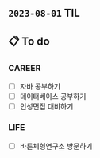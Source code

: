 ## `2023-08-01` TIL

## 📋 To do

### CAREER

- [ ] 자바 공부하기
- [ ] 데이터베이스 공부하기
- [ ] 인성면접 대비하기

### LIFE

- [ ] 바른체형연구소 방문하기